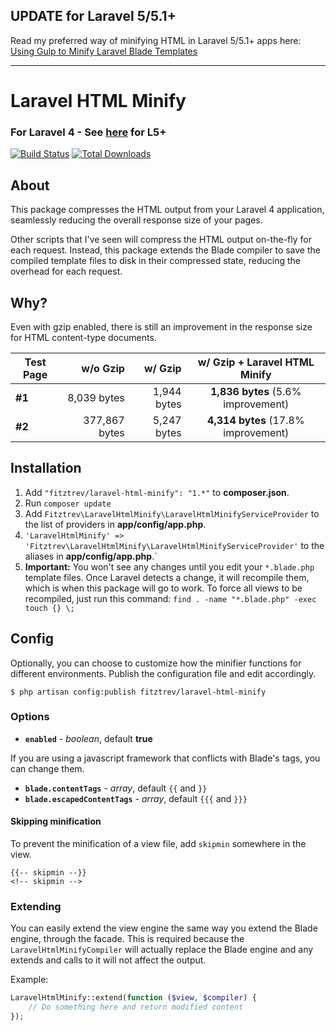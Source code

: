 ## UPDATE for Laravel 5/5.1+

Read my preferred way of minifying HTML in Laravel 5/5.1+ apps here: [Using Gulp to Minify Laravel Blade Templates](https://github.com/fitztrev/laravel-html-minify/wiki/Laravel-5---5.1-HTML-Minifying)

---

# Laravel HTML Minify

### For Laravel 4 - See [here](https://github.com/fitztrev/laravel-html-minify/wiki/Laravel-5---5.1-HTML-Minifying) for L5+

[![Build Status](https://travis-ci.org/fitztrev/laravel-html-minify.png)](https://travis-ci.org/fitztrev/laravel-html-minify)
[![Total Downloads](https://poser.pugx.org/fitztrev/laravel-html-minify/downloads.png)](https://packagist.org/packages/fitztrev/laravel-html-minify)

## About

This package compresses the HTML output from your Laravel 4 application, seamlessly reducing the overall response size of your pages.

Other scripts that I've seen will compress the HTML output on-the-fly for each request. Instead, this package extends the Blade compiler to save the compiled template files to disk in their compressed state, reducing the overhead for each request.

## Why?

Even with gzip enabled, there is still an improvement in the response size for HTML content-type documents.

Test Page | w/o Gzip | w/ Gzip | w/ Gzip + Laravel HTML Minify
--- | ---: | ---: | :---:
**#1** | 8,039 bytes | 1,944 bytes | **1,836 bytes** (5.6% improvement)
**#2** | 377,867 bytes | 5,247 bytes | **4,314 bytes** (17.8% improvement)

## Installation

1. Add `"fitztrev/laravel-html-minify": "1.*"` to **composer.json**.
2. Run `composer update`
3. Add `Fitztrev\LaravelHtmlMinify\LaravelHtmlMinifyServiceProvider` to the list of providers in **app/config/app.php**.
4. `'LaravelHtmlMinify' => 'Fitztrev\LaravelHtmlMinify\LaravelHtmlMinifyServiceProvider'` to the aliases in **app/config/app.php**.`
5. **Important:** You won't see any changes until you edit your `*.blade.php` template files. Once Laravel detects a change, it will recompile them, which is when this package will go to work. To force all views to be recompiled, just run this command: `find . -name "*.blade.php" -exec touch {} \;`

## Config

Optionally, you can choose to customize how the minifier functions for different environments. Publish the configuration file and edit accordingly.

    $ php artisan config:publish fitztrev/laravel-html-minify

### Options

- **`enabled`** - *boolean*, default **true**

If you are using a javascript framework that conflicts with Blade's tags, you can change them.

- **`blade.contentTags`** - *array*, default `{{` and `}}`
- **`blade.escapedContentTags`** - *array*, default `{{{` and `}}}`

#### Skipping minification

To prevent the minification of a view file, add `skipmin` somewhere in the view.

```
{{-- skipmin --}}
<!-- skipmin -->
```

### Extending
You can easily extend the view engine the same way you extend the Blade engine, through the facade. This is required
because the `LaravelHtmlMinifyCompiler` will actually replace the Blade engine and any extends and calls to it will
not affect the output.

Example:

```php
LaravelHtmlMinify::extend(function ($view, $compiler) {
    // Do something here and return modified content
});
```
